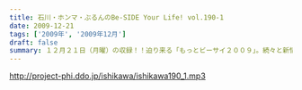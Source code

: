 ```yaml
---
title: 石川・ホンマ・ぶるんのBe-SIDE Your Life! vol.190-1
date: 2009-12-21
tags: ['2009年', '2009年12月']
draft: false
summary: １２月２１日（月曜）の収録！！迫り来る「もっとビーサイ２００９」。続々と新情報も出てくる予定なので、ホームページを要チェック～～。※統括本部長が動けない可能性があるのでホンマさんのブログを注視していてください！！NAMAE
---
```


http://project-phi.ddo.jp/ishikawa/ishikawa190_1.mp3
